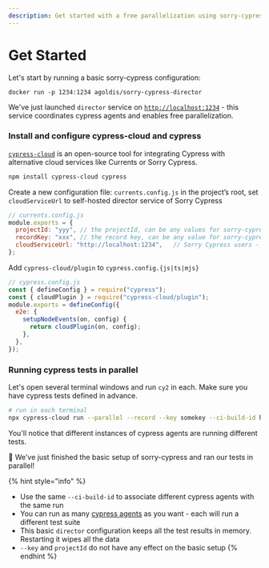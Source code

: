 ```yaml
---
description: Get started with a free parallelization using sorry-cypress
---
```


# Get Started

Let's start by running a basic sorry-cypress configuration:

```
docker run -p 1234:1234 agoldis/sorry-cypress-director
```

We've just launched `director` service on [`http://localhost:1234`](http://localhost:1234) - this service coordinates cypress agents and enables free parallelization.

### Install and configure cypress-cloud and cypress

[`cypress-cloud`](https://github.com/currents-dev/cypress-cloud) is an open-source tool for integrating Cypress with alternative cloud services like Currents or Sorry Cypress.

```bash
npm install cypress-cloud cypress
```

Create a new configuration file: `currents.config.js` in the project’s root, set `cloudServiceUrl` to self-hosted director service of Sorry Cypress

```javascript
// currents.config.js
module.exports = {
  projectId: "yyy", // the projectId, can be any values for sorry-cypress users
  recordKey: "xxx", // the record key, can be any value for sorry-cypress users
  cloudServiceUrl: "http://localhost:1234",   // Sorry Cypress users - set the director service URL
};
```

Add `cypress-cloud/plugin` to `cypress.config.{js|ts|mjs}`

```javascript
// cypress.config.js
const { defineConfig } = require("cypress");
const { cloudPlugin } = require("cypress-cloud/plugin");
module.exports = defineConfig({
  e2e: {
    setupNodeEvents(on, config) {
      return cloudPlugin(on, config);
    },
  },
});
```

### Running cypress tests in parallel <a href="#running-cypress-tests-in-parallel" id="running-cypress-tests-in-parallel"></a>

Let's open several terminal windows and run `cy2` in each. Make sure you have cypress tests defined in advance.

```bash
# run in each terminal
npx cypress-cloud run --parallel --record --key somekey --ci-build-id hello-cypress
```

You'll notice that different instances of cypress agents are running different tests.

🎉 We've just finished the basic setup of sorry-cypress and ran our tests in parallel!

{% hint style="info" %}
* Use the same `--ci-build-id` to associate different cypress agents with the same run
* You can run as many [cypress agents](../concepts/parallelization-guide.md) as you want - each will run a different test suite
* This basic `director` configuration keeps all the test results in memory. Restarting it wipes all the data
* `--key` and `projectId` do not have any effect on the basic setup
{% endhint %}
